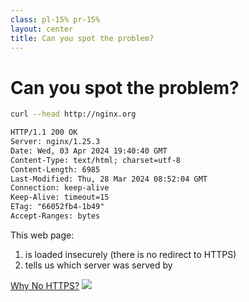 ```yaml
---
class: pl-15% pr-15%
layout: center
title: Can you spot the problem?
---
```

<h1>Can you spot the problem?</h1>

<Transform scale="1">

```sh
curl --head http://nginx.org
```

```txt {all|1-2}
HTTP/1.1 200 OK
Server: nginx/1.25.3
Date: Wed, 03 Apr 2024 19:40:40 GMT
Content-Type: text/html; charset=utf-8
Content-Length: 6985
Last-Modified: Thu, 28 Mar 2024 08:52:04 GMT
Connection: keep-alive
Keep-Alive: timeout=15
ETag: "66052fb4-1b49"
Accept-Ranges: bytes
```

<v-click>

This web page:

1. is loaded insecurely (there is no redirect to HTTPS)
2. tells us which server was served by

[Why No HTTPS?](https://whynohttps.com/) <img src="/nginx-http.png" class="inline ml-4" />
</v-click>

</Transform>

<!--
Instead of an HTTP 200 (Success) it would have been safer to receive an HTTP 301 (Moved Permanently), which would have redirected us to the HTTPS version of the site.

The first 4 entries in the Mozilla's Web Security Cheat Sheet involve TLS in one way or another:

1. Configure the TLS version and the cipher suite (e.g. pick TLS 1.3 if your web server only needs to support modern browsers).
2. Ensure all resources are served over HTTPS, to avoid mixed content warnings.
3. Redirect all HTTP traffic to HTTPS.
4. Configure HSTS using the Strict-Transport-Security header.

See also: [Security/Server Side TLS](https://wiki.mozilla.org/Security/Server_Side_TLS).
-->
